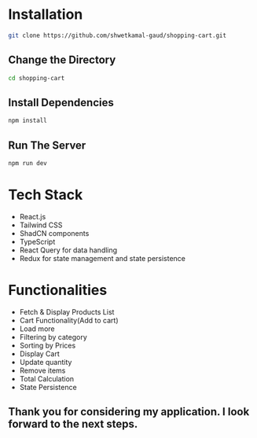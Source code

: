 # Installation
```bash
git clone https://github.com/shwetkamal-gaud/shopping-cart.git
```
## Change the Directory
```bash
cd shopping-cart
```
## Install Dependencies 
```bash
npm install
```
## Run The Server
```bash
npm run dev
```
# Tech Stack
<ul>
  <li>React.js
  <li>Tailwind CSS</li>
  <li>ShadCN components</li>
  <li>TypeScript</li>
  <li>React Query for data handling</li>
  <li>Redux for state management and state persistence</li>
</ul>

# Functionalities 
<ul>
  <li>Fetch & Display Products List</li>
  <li>Cart Functionality(Add to cart)</li>
  <li>Load more</li>
  <li>Filtering by category</li>
  <li>Sorting by Prices</li>
  <li>Display Cart</li>
  <li>Update quantity </li>
  <li>Remove items</li>
  <li>Total Calculation</li>
  <li>State Persistence</li>
</ul>

## Thank you for considering my application. I look forward to the next steps.
